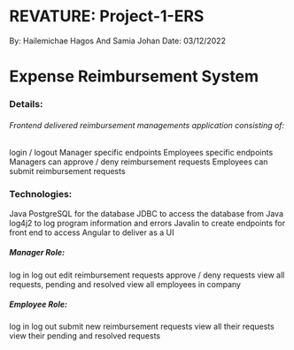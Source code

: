 
# REVATURE: Project-1-ERS
By: Hailemichae Hagos And Samia Johan
Date: 03/12/2022

# Expense Reimbursement System
### Details:
###### Frontend delivered reimbursement managements application consisting of:
login / logout
Manager specific endpoints
Employees specific endpoints
Managers can approve / deny reimbursement requests
Employees can submit reimbursement requests

### Technologies:
Java
PostgreSQL for the database
JDBC to access the database from Java
log4j2 to log program information and errors
Javalin to create endpoints for front end to access
Angular to deliver as a UI

##### Manager Role:

log in
log out
edit reimbursement requests
approve / deny requests
view all requests, pending and resolved
view all employees in company

##### Employee Role:
log in
log out
submit new reimbursement requests
view all their requests
view their pending and resolved requests





